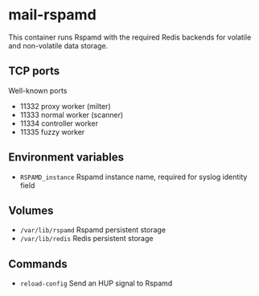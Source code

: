 # mail-rspamd

This container runs Rspamd with the required Redis backends for volatile
and non-volatile data storage.

## TCP ports

Well-known ports

- 11332 proxy worker (milter)
- 11333 normal worker (scanner)
- 11334 controller worker
- 11335 fuzzy worker

## Environment variables

- `RSPAMD_instance` Rspamd instance name, required for syslog identity field

## Volumes

- `/var/lib/rspamd` Rspamd persistent storage
- `/var/lib/redis` Redis persistent storage

## Commands

- `reload-config` Send an HUP signal to Rspamd
